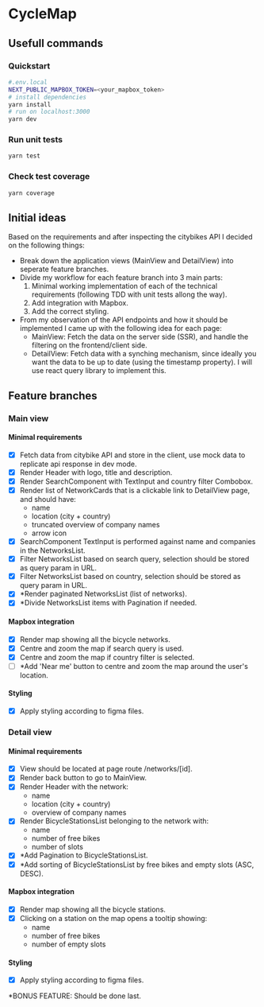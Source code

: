# CycleMap

## Usefull commands

### Quickstart

```bash
#.env.local
NEXT_PUBLIC_MAPBOX_TOKEN=<your_mapbox_token>
# install dependencies
yarn install
# run on localhost:3000
yarn dev
```

### Run unit tests

```bash
yarn test
```

### Check test coverage

```bash
yarn coverage
```

## Initial ideas

Based on the requirements and after inspecting the citybikes API I decided on the following things:

- Break down the application views (MainView and DetailView) into seperate feature branches.
- Divide my workflow for each feature branch into 3 main parts:
  1.  Minimal working implementation of each of the technical requirements (following TDD with unit
      tests allong the way).
  2.  Add integration with Mapbox.
  3.  Add the correct styling.
- From my observation of the API endpoints and how it should be implemented I came up with the
  following idea for each page:
  - MainView: Fetch the data on the server side (SSR), and handle the filtering on the
    frontend/client side.
  - DetailView: Fetch data with a synching mechanism, since ideally you want the data to be up to
    date (using the timestamp property). I will use react query library to implement this.

## Feature branches

### Main view

#### Minimal requirements

- [x] Fetch data from citybike API and store in the client, use mock data to replicate api response
      in dev mode.
- [x] Render Header with logo, title and description.
- [x] Render SearchComponent with TextInput and country filter Combobox.
- [x] Render list of NetworkCards that is a clickable link to DetailView page, and should have:
  - name
  - location (city + country)
  - truncated overview of company names
  - arrow icon
- [x] SearchComponent TextInput is performed against name and companies in the NetworksList.
- [x] Filter NetworksList based on search query, selection should be stored as query param in URL.
- [x] Filter NetworksList based on country, selection should be stored as query param in URL.
- [x] \*Render paginated NetworksList (list of networks).
- [x] \*Divide NetworksList items with Pagination if needed.

#### Mapbox integration

- [x] Render map showing all the bicycle networks.
- [x] Centre and zoom the map if search query is used.
- [x] Centre and zoom the map if country filter is selected.
- [ ] \*Add 'Near me' button to centre and zoom the map around the user's location.

#### Styling

- [x] Apply styling according to figma files.

### Detail view

#### Minimal requirements

- [x] View should be located at page route /networks/[id].
- [x] Render back button to go to MainView.
- [x] Render Header with the network:
  - name
  - location (city + country)
  - overview of company names
- [x] Render BicycleStationsList belonging to the network with:
  - name
  - number of free bikes
  - number of slots
- [x] \*Add Pagination to BicycleStationsList.
- [x] \*Add sorting of BicycleStationsList by free bikes and empty slots (ASC, DESC).

#### Mapbox integration

- [x] Render map showing all the bicycle stations.
- [x] Clicking on a station on the map opens a tooltip showing:
  - name
  - number of free bikes
  - number of empty slots

#### Styling

- [x] Apply styling according to figma files.

\*BONUS FEATURE: Should be done last.
